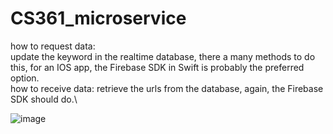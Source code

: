 ﻿# CS361_microservice
how to request data:\
update the keyword in the realtime database, there a many methods to do this, for an IOS app, the Firebase SDK in Swift is probably the preferred option.\
how to receive data:
retrieve the urls from the database, again, the Firebase SDK should do.\

![image](https://user-images.githubusercontent.com/86316121/199166747-34e2f796-20e8-4791-9cfb-74c001501f7e.png)
